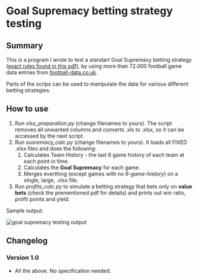 # Goal Supremacy betting strategy testing #


## Summary ##

This is a program I wrote to test a standart Goal Supremacy betting strategy ([exact rules found in this pdf](http://www.football-data.co.uk/ratings.pdf)), by using more than 72.000 football game data entries from [football-data.co.uk](http://www.football-data.co.uk/downloadm.php).

Parts of the scrips can be used to manipulate the data for various different betting strategies.

## How to use ##

1. Run *xlsx_preparation.py* (change filenames to yours). The script removes all unwanted columns and converts .xls to .xlsx, so it can be accessed by the next script.
2. Run *suoremacy_calc.py* (change filenames to yours). It loads all FIXED .xlsx files and does the following:
	1. Calculates Team History - the last 6 game history of each team at each point in time.
	2. Calculates the **Goal Supremacy** for each game.
	3. Merges everthing (except games with no *6-game-history*) on a single, large, .xlsx file.
3. Run *profits_calc.py* to simulate a betting strategy that bets only on **value bets** (check the prementioned pdf for details) and prints out win ratio, profit points and yield.

Sample output:

![goal supremacy testing output](https://i.imgur.com/o5RRPB1.jpg)

## Changelog ##

### Version 1.0 ###

* All the above. No specification needed.
